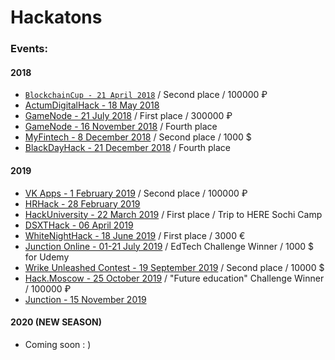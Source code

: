 # Hackatons

### Events:

#### 2018
* [```BlockchainCup - 21 April 2018```](BlockchainCup%20-%2021%20April%202018) / Second place / 100000 ₽
* [ActumDigitalHack - 18 May 2018](https://github.com/mike-petrov/hackatons/tree/master/ActumDigitalHack%20-%2018%20May%202018)
* [GameNode - 21 July 2018](https://github.com/mike-petrov/hackatons/tree/master/GameNode%20-%2021%20July%202018) / First place / 300000 ₽
* [GameNode - 16 November 2018](https://github.com/mike-petrov/hackatons/tree/master/GameNode%20-%2016%20November%202018) / Fourth place
* [MyFintech - 8 December 2018](https://github.com/mike-petrov/hackatons/tree/master/MY_FINTECH%20-%208%20December%202018) / Second place / 1000 $
* [BlackDayHack - 21 December 2018](https://github.com/mike-petrov/hackatons/tree/master/BlackDayHack%20-%2021%20December%202018) / Fourth place

#### 2019
* [VK Apps - 1 February 2019](https://github.com/mike-petrov/hackatons/tree/master/VK%20Apps%20-%201%20February%202019) / Second place / 100000 ₽
* [HRHack - 28 February 2019](https://github.com/mike-petrov/hackatons/tree/master/HRHack%20-%2028%20February%202019)
* [HackUniversity - 22 March 2019](https://github.com/mike-petrov/hackatons/tree/master/HackUniversity%20-%2022%20March%202019) / First place / Trip to HERE Sochi Camp
* [DSXTHack - 06 April 2019](https://github.com/mike-petrov/hackatons/tree/master/DSXTHack%20-%2006%20April%202019)
* [WhiteNightHack - 18 June 2019](https://github.com/mike-petrov/hackatons/tree/master/WhiteNightHack%20-%2018%20June%202019) / First place / 3000 €
* [Junction Online - 01-21 July 2019](https://junction.hackerearth.com/ru/#themes) / EdTech Challenge Winner / 1000 $ for Udemy
* [Wrike Unleashed Contest - 19 September 2019](https://apptractor.ru/info/conferences/work-unleashed.html) / Second place / 10000 $
* [Hack.Moscow - 25 October 2019](https://github.com/mike-petrov/hackatons/tree/master/Hack.Moscow%25-%2006%20April%202019) / "Future education" Challenge Winner / 100000 ₽
* [Junction - 15 November 2019](https://github.com/mike-petrov/hackatons/tree/master/DSXTHack%20-%2006%20April%202019)

#### 2020 (NEW SEASON)
* Coming soon : )
